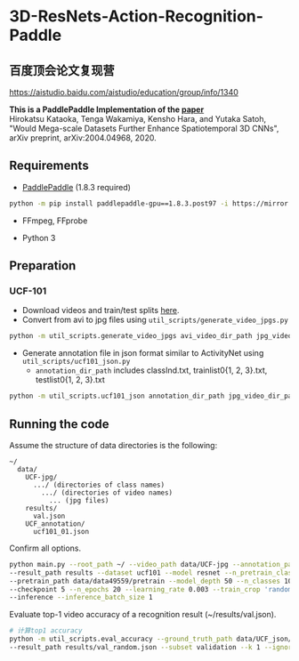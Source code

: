 # 3D-ResNets-Action-Recognition-Paddle
## 百度顶会论文复现营 
https://aistudio.baidu.com/aistudio/education/group/info/1340

**This is a PaddlePaddle Implementation of the [paper](https://arxiv.org/abs/2004.04968)**  
Hirokatsu Kataoka, Tenga Wakamiya, Kensho Hara, and Yutaka Satoh, "Would Mega-scale Datasets Further Enhance Spatiotemporal 3D CNNs", arXiv preprint, arXiv:2004.04968, 2020.


## Requirements

* [PaddlePaddle](https://www.paddlepaddle.org.cn/) (1.8.3 required)

```bash
python -m pip install paddlepaddle-gpu==1.8.3.post97 -i https://mirror.baidu.com/pypi/simple
```

* FFmpeg, FFprobe

* Python 3

## Preparation

### UCF-101

* Download videos and train/test splits [here](http://crcv.ucf.edu/data/UCF101.php).
* Convert from avi to jpg files using ```util_scripts/generate_video_jpgs.py```

```bash
python -m util_scripts.generate_video_jpgs avi_video_dir_path jpg_video_dir_path ucf101
```

* Generate annotation file in json format similar to ActivityNet using ```util_scripts/ucf101_json.py```
  * ```annotation_dir_path``` includes classInd.txt, trainlist0{1, 2, 3}.txt, testlist0{1, 2, 3}.txt

```bash
python -m util_scripts.ucf101_json annotation_dir_path jpg_video_dir_path dst_json_path
```

## Running the code

Assume the structure of data directories is the following:

```misc
~/
  data/
    UCF-jpg/
      .../ (directories of class names)
        .../ (directories of video names)
          ... (jpg files)
    results/
      val.json
    UCF_annotation/
      ucf101_01.json
```

Confirm all options.

```bash
python main.py --root_path ~/ --video_path data/UCF-jpg --annotation_path data/UCF_json/ucf101_01.json \
--result_path results --dataset ucf101 --model resnet --n_pretrain_classes 1039 \
--pretrain_path data/data49559/pretrain --model_depth 50 --n_classes 101 --batch_size 128 \
--checkpoint 5 --n_epochs 20 --learning_rate 0.003 --train_crop 'random' --lr_scheduler multistep\
--inference --inference_batch_size 1
```

Evaluate top-1 video accuracy of a recognition result (~/results/val.json).

```bash
# 计算top1 accuracy
python -m util_scripts.eval_accuracy --ground_truth_path data/UCF_json/ucf101_01.json \
--result_path results/val_random.json --subset validation --k 1 --ignore --save
```
